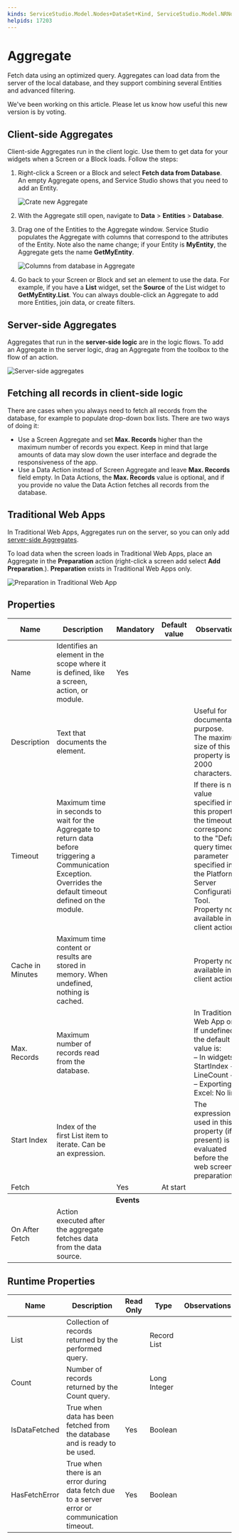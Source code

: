 ```yaml
---
kinds: ServiceStudio.Model.Nodes+DataSet+Kind, ServiceStudio.Model.NRNodes+WebScreenDataSet+Kind
helpids: 17203
---
```


# Aggregate

Fetch data using an optimized query. Aggregates can load data from the server of the local database, and they support combining several Entities and advanced filtering.

<div class="info" markdown="1">

We've been working on this article. Please let us know how useful this new version is by voting.

</div>

## Client-side Aggregates

Client-side Aggregates run in the client logic. Use them to get data for your widgets when a Screen or a Block loads. Follow the steps: 

1. Right-click a Screen or a Block and select **Fetch data from Database**. An empty Aggregate opens, and Service Studio shows that you need to add an Entity.

    ![Crate new Aggregate](images/aggregate-create-ss.png?width=350)

1. With the Aggregate still open, navigate to **Data** > **Entities** > **Database**.

1. Drag one of the Entities to the Aggregate window. Service Studio populates the Aggregate with columns that correspond to the attributes of the Entity. Note also the name change; if your Entity is **MyEntity**, the Aggregate gets the name **GetMyEntity**.

    ![Columns from database in Aggregate](images/database-columns-aggregate-ss.png?width=800)

1. Go back to your Screen or Block and set an element to use the data. For example, if you have a **List** widget, set the **Source** of the List widget to **GetMyEntity.List**. You can always double-click an Aggregate to add more Entities, join data, or create filters.

## Server-side Aggregates

Aggregates that run in the **server-side logic** are in the logic flows. To add an Aggregate in the server logic, drag an Aggregate from the toolbox to the flow of an action. 

![Server-side aggregates](images/aggregate-server-side-ss.png?width=350)

## Fetching all records in client-side logic

There are cases when you always need to fetch all records from the database, for example to populate drop-down box lists. There are two ways of doing it:

* Use a Screen Aggregate and set **Max. Records** higher than the maximum number of records you expect. Keep in mind that large amounts of data may slow down the user interface and degrade the responsiveness of the app.
* Use a Data Action instead of Screen Aggregate and leave **Max. Records** field empty. In Data Actions, the **Max. Records** value is optional, and if you provide no value the Data Action fetches all records from the database.   

## Traditional Web Apps

In Traditional Web Apps, Aggregates run on the server, so you can only add [server-side Aggregates](#server-side-aggregates).

To load data when the screen loads in Traditional Web Apps, place an Aggregate in the **Preparation** action (right-click a screen add select **Add Preparation**.). **Preparation** exists in Traditional Web Apps only.

![Preparation in Traditional Web App](images/aggregate-preparation-ss.png?width=550)

## Properties

<table markdown="1">
<thead>
<tr>
<th>Name</th>
<th>Description</th>
<th>Mandatory</th>
<th>Default value</th>
<th>Observations</th>
</tr>
</thead>
<tbody>
<tr>
<td title="Name">Name</td>
<td>Identifies an element in the scope where it is defined, like a screen, action, or module.</td>
<td>Yes</td>
<td></td>
<td></td>
</tr>
<tr>
<td title="Description">Description</td>
<td>Text that documents the element.</td>
<td></td>
<td></td>
<td>Useful for documentation purpose.<br/>The maximum size of this property is 2000 characters.</td>
</tr>
<tr>
<td title="Timeout">Timeout</td>
<td>Maximum time in seconds to wait for the Aggregate to return data before triggering a Communication Exception. Overrides the default timeout defined on the module.</td>
<td></td>
<td></td>
<td>If there is no value specified in this property, the timeout corresponds to the "Default query timeout" parameter specified in the Platform Server Configuration Tool.<br/>Property not available in client actions.</td>
</tr>
<tr>
<td title="Cache in Minutes">Cache in Minutes</td>
<td>Maximum time content or results are stored in memory. When undefined, nothing is cached.</td>
<td></td>
<td></td>
<td>Property not available in client actions.</td>
</tr>
<tr>
<td title="Max. Records">Max. Records</td>
<td>Maximum number of records read from the database.</td>
<td></td>
<td></td>
<td>In Traditional Web App only. If undefined, the default value is:<br/>
        – In widgets: StartIndex + LineCount + 1;<br/>
        – Exporting to Excel: No limit.</td>
</tr>
<tr>
<td title="Start Index">Start Index</td>
<td>Index of the first List item to iterate. Can be an expression.</td>
<td></td>
<td></td>
<td>The expression used in this property (if present) is evaluated before the web screen preparation.</td>
</tr>
<tr>
<td title="Fetch">Fetch</td>
<td></td>
<td>Yes</td>
<td>At start</td>
<td></td>
</tr>
<tr class="separator">
<th colspan="5">Events</th>
</tr>
<tr>
<td title="On After Fetch">On After Fetch</td>
<td>Action executed after the aggregate fetches data from the data source.</td>
<td></td>
<td></td>
<td></td>
</tr>
</tbody>
</table>

## Runtime Properties

<table markdown="1">
<thead>
<tr>
<th>Name</th>
<th>Description</th>
<th>Read Only</th>
<th>Type</th>
<th>Observations</th>
</tr>
</thead>
<tbody>
<tr>
<td>List</td>
<td>Collection of records returned by the performed query.</td>
<td></td>
<td>Record List</td>
<td></td>
</tr>
<tr>
<td>Count</td>
<td>Number of records returned by the Count query.</td>
<td></td>
<td>Long Integer</td>
<td></td>
</tr>
<tr>
<td>IsDataFetched</td>
<td>True when data has been fetched from the database and is ready to be used.</td>
<td>Yes</td>
<td>Boolean</td>
<td></td>
</tr>
<tr>
<td>HasFetchError</td>
<td>True when there is an error during data fetch due to a server error or communication timeout.</td>
<td>Yes</td>
<td>Boolean</td>
<td></td>
</tr>
</tbody>
</table>

